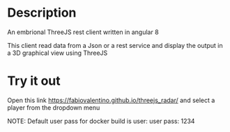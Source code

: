 # Description

An embrional ThreeJS rest client written in angular 8

This client read data from a Json or a rest service and display the output in a 3D graphical view using ThreeJS

# Try it out 

Open this link https://fabiovalentino.github.io/threejs_radar/
and select a player from the dropdown menu


NOTE:
Default user pass for docker build is
user: user
pass: 1234